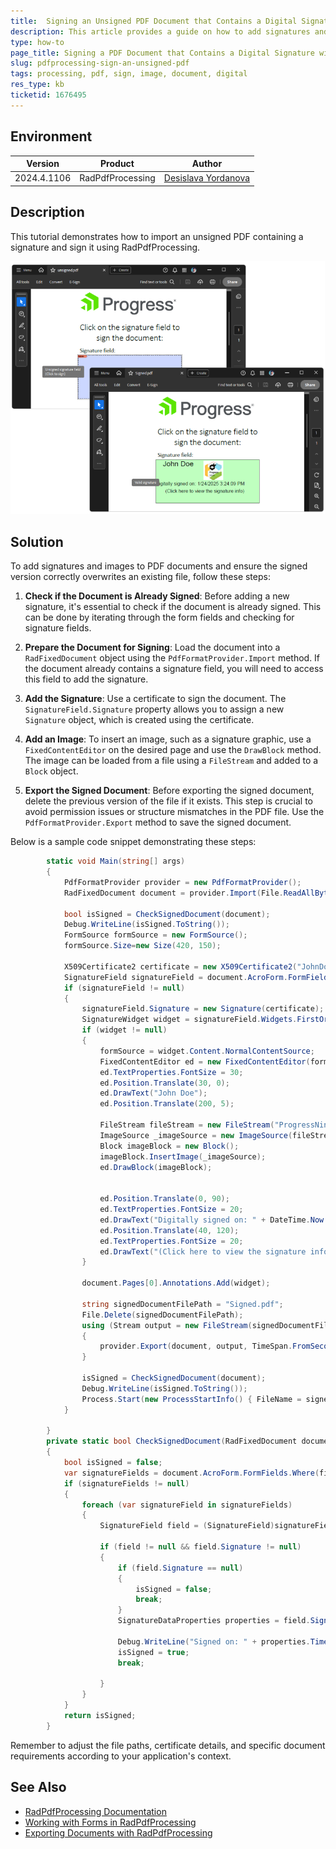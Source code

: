 ```yaml
---
title:  Signing an Unsigned PDF Document that Contains a Digital Signature with RadPdfProcessing
description: This article provides a guide on how to add signatures and images to PDF documents programmatically using RadPdfProcessing.
type: how-to
page_title: Signing a PDF Document that Contains a Digital Signature with RadPdfProcessing
slug: pdfprocessing-sign-an-unsigned-pdf
tags: processing, pdf, sign, image, document, digital
res_type: kb
ticketid: 1676495
---
```


## Environment

| Version | Product | Author | 
| ---- | ---- | ---- | 
| 2024.4.1106| RadPdfProcessing |[Desislava Yordanova](https://www.telerik.com/blogs/author/desislava-yordanova)| 

## Description

This tutorial demonstrates how to import an unsigned PDF containing a signature and sign it using RadPdfProcessing.

![Sign an Unsigned PDF](images/sign-an-unsigned-pdf.png)   

## Solution
To add signatures and images to PDF documents and ensure the signed version correctly overwrites an existing file, follow these steps:

1. **Check if the Document is Already Signed**: Before adding a new signature, it's essential to check if the document is already signed. This can be done by iterating through the form fields and checking for signature fields.

2. **Prepare the Document for Signing**: Load the document into a `RadFixedDocument` object using the `PdfFormatProvider.Import` method. If the document already contains a signature field, you will need to access this field to add the signature.

3. **Add the Signature**: Use a certificate to sign the document. The `SignatureField.Signature` property allows you to assign a new `Signature` object, which is created using the certificate.

4. **Add an Image**: To insert an image, such as a signature graphic, use a `FixedContentEditor` on the desired page and use the `DrawBlock` method. The image can be loaded from a file using a `FileStream` and added to a `Block` object.

5. **Export the Signed Document**: Before exporting the signed document, delete the previous version of the file if it exists. This step is crucial to avoid permission issues or structure mismatches in the PDF file. Use the `PdfFormatProvider.Export` method to save the signed document.

Below is a sample code snippet demonstrating these steps:

```csharp
        static void Main(string[] args)
        {
            PdfFormatProvider provider = new PdfFormatProvider();
            RadFixedDocument document = provider.Import(File.ReadAllBytes("unsigned.pdf"), TimeSpan.FromSeconds(10));

            bool isSigned = CheckSignedDocument(document);
            Debug.WriteLine(isSigned.ToString());
            FormSource formSource = new FormSource();
            formSource.Size=new Size(420, 150);

            X509Certificate2 certificate = new X509Certificate2("JohnDoe.pfx", "johndoe");
            SignatureField signatureField = document.AcroForm.FormFields.Where(f => f.FieldType == FormFieldType.Signature).FirstOrDefault() as SignatureField;
            if (signatureField != null)
            {
                signatureField.Signature = new Signature(certificate);
                SignatureWidget widget = signatureField.Widgets.FirstOrDefault();
                if (widget != null)
                {
                    formSource = widget.Content.NormalContentSource;
                    FixedContentEditor ed = new FixedContentEditor(formSource);
                    ed.TextProperties.FontSize = 30;
                    ed.Position.Translate(30, 0);
                    ed.DrawText("John Doe");
                    ed.Position.Translate(200, 5);

                    FileStream fileStream = new FileStream("ProgressNinjas.png", FileMode.Open);
                    ImageSource _imageSource = new ImageSource(fileStream);
                    Block imageBlock = new Block();
                    imageBlock.InsertImage(_imageSource);
                    ed.DrawBlock(imageBlock);
                    

                    ed.Position.Translate(0, 90);
                    ed.TextProperties.FontSize = 20;
                    ed.DrawText("Digitally signed on: " + DateTime.Now.ToString());
                    ed.Position.Translate(40, 120);
                    ed.TextProperties.FontSize = 20;
                    ed.DrawText("(Click here to view the signature info)");
                }

                document.Pages[0].Annotations.Add(widget);

                string signedDocumentFilePath = "Signed.pdf";
                File.Delete(signedDocumentFilePath);
                using (Stream output = new FileStream(signedDocumentFilePath, FileMode.OpenOrCreate, FileAccess.ReadWrite))
                {
                    provider.Export(document, output, TimeSpan.FromSeconds(10));
                }

                isSigned = CheckSignedDocument(document);
                Debug.WriteLine(isSigned.ToString());
                Process.Start(new ProcessStartInfo() { FileName = signedDocumentFilePath, UseShellExecute = true });
            }

        }
        private static bool CheckSignedDocument(RadFixedDocument document)
        {
            bool isSigned = false;
            var signatureFields = document.AcroForm.FormFields.Where(field => field.FieldType == FormFieldType.Signature).ToList();
            if (signatureFields != null)
            {
                foreach (var signatureField in signatureFields)
                {
                    SignatureField field = (SignatureField)signatureField;

                    if (field != null && field.Signature != null)
                    {
                        if (field.Signature == null)
                        {
                            isSigned = false;
                            break;
                        }
                        SignatureDataProperties properties = field.Signature.Properties;

                        Debug.WriteLine("Signed on: " + properties.TimeOfSigning.ToString());
                        isSigned = true;
                        break;

                    }
                }
            }
            return isSigned;
        }
```

Remember to adjust the file paths, certificate details, and specific document requirements according to your application's context.

## See Also
- [RadPdfProcessing Documentation](https://docs.telerik.com/devtools/document-processing/libraries/radpdfprocessing/overview)
- [Working with Forms in RadPdfProcessing](https://docs.telerik.com/devtools/document-processing/libraries/radpdfprocessing/model/form-fields)
- [Exporting Documents with RadPdfProcessing](https://docs.telerik.com/devtools/document-processing/libraries/radpdfprocessing/formats-and-conversion/pdf/pdfformatprovider/export)
